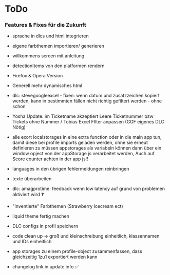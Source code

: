 # ToDo

### Features & Fixes für die Zukunft
 
- sprache in dlcs und html integrieren
- eigene farbthemen importieren/ generieren
- willkommens screen mit anleitung
- detectionItems von den platformen rendern
- Firefox & Opera Version
- Generell mehr dynamisches html
- dlc: stevegoogleexcel - fixen: wenn datum und zusatzzeichen kopiert werden, kann in bestimmten fällen nicht richtig gefiltert werden - ohne schon
- Yosha Update: im Ticketname akzeptiert Leere Ticketnummer bzw Tickets ohne Nummer / Tobias Excel FIlter anpassen 
(GGF eigenes DLC Nötig)

- alle exort localstorages in eine extra function oder in die main app tun, damit diese bei profile imports geladen werden, ohne sie erneut  definieren zu müssen 
    appstorages als variabeln können dann über ein window opject von der appStorage js verarbeitet werden,
    Auch auf Score counter achten in der app js‼️ 

- languages in den übrigen fehlermeldungen reinbringen
- texte überarbeiten
- dlc: amagprotime: feedback wenn low latency auf grund von problemen aktiviert wird ❓
- "Inventierte" Farbthemen (Strawberry Icecream ect)
- liquid theme fertig machen
- DLC configs in profil speichern
- code clean up -> groß und kleinschreibung einheitlich, klassennamen und IDs einheitlich
- app storages zu einem profile-object zusammenfassen, dass gleichzeitig 1zu1 exportiert werden kann
- changelog link in update info ✅
